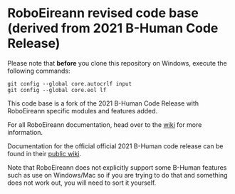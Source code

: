 # RoboEireann revised code base (derived from 2021 B-Human Code Release)

Please note that **before** you clone this repository on Windows, execute the following commands:

```
git config --global core.autocrlf input
git config --global core.eol lf
```

This code base is a fork of the 2021 B-Human Code Release 
with RoboEireann specific modules and features added.

For all RoboEireann documentation, head over to the [wiki](https://github.com/roboeireann/rematch/wiki) for more information.


Documentation for the official official 2021 B-Human code release 
can be found in their [public wiki](https://wiki.b-human.de/coderelease2021/).

Note that RoboEireann does not explicitly support some B-Human features such as 
use on Windows/Mac so if you are trying to do that and something does not 
work out, you will need to sort it yourself.


